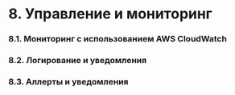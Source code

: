 # 8. Управление и мониторинг

### 8.1. Мониторинг с использованием AWS CloudWatch 

### 8.2. Логирование и уведомления 

### 8.3. Аллерты и уведомления